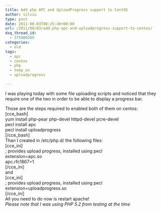 ```yaml
---
title: Add php APC and UploadProgress support to CentOS
author: silviu
type: post
date: 2011-08-03T08:25:40+00:00
url: /2011/08/03/add-php-apc-and-uploadprogress-support-to-centos/
dsq_thread_id:
  - 375880205
categories:
  - old
tags:
  - apc
  - centos
  - php
  - temp_on
  - uploadprogress

---
```

I was playing today with some file uploading scripts and noticed that they require one of the two in order to be able to display a progress bar.

Those are the steps required to enabled both of them on centos:  
[cce_bash]  
yum install php-pear php-devel httpd-devel pcre-devel  
pecl install apc  
pecl install uploadprogress  
[/cce_bash]  
Than I created in /etc/php.d/ the following files:  
[cce_ini]  
; provides upload progress, installed using pecl  
extension=apc.so  
apc.rfc1867=1  
[/cce_ini]  
and  
[cce_ini]  
; provides upload progress, installed using pecl  
extension=uploadprogress.so  
[/cce_ini]  
All you need to do now is restart apache!  
_Please note that I was using PHP 5.2 from testing at the time_
